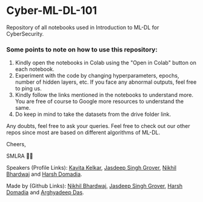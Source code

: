 # Cyber-ML-DL-101
Repository of all notebooks used in Introduction to ML-DL for CyberSecurity.

### Some points to note on how to use this repository:
1. Kindly open the notebooks in Colab using the "Open in Colab" button on each notebook.
2. Experiment with the code by changing hyperparameters, epochs, number of hidden layers, etc. If you face any abnormal outputs, feel free to ping us.
3. Kindly follow the links mentioned in the notebooks to understand more. You are free of course to Google more resources to understand the same. 
4. Do keep in mind to take the datasets from the drive folder link.

Any doubts, feel free to ask your queries. Feel free to check out our other repos since most are based on different algorithms of ML-DL.  

Cheers,

SMLRA 👨‍💻

Speakers (Profile Links): [Kavita Kelkar](https://kjsce.somaiya.edu/kjsce/academic/faculty/0000160057/mrs__kavita_m_kelkar/0), [Jasdeep Singh Grover](https://in.linkedin.com/in/jasdeep-singh-grover-80a6b4149), [Nikhil Bhardwaj](https://in.linkedin.com/in/nik9hil) and [Harsh Domadia](https://in.linkedin.com/in/harsh-domadia-302920161).

Made by (Github Links): [Nikhil Bhardwaj](https://www.github.com/nik9hil), [Jasdeep Singh Grover](https://www.github.com/jasdeep100), [Harsh Domadia](https://github.com/harshdomadia) and [Arghyadeep Das](https://github.com/arghyadeep99).
